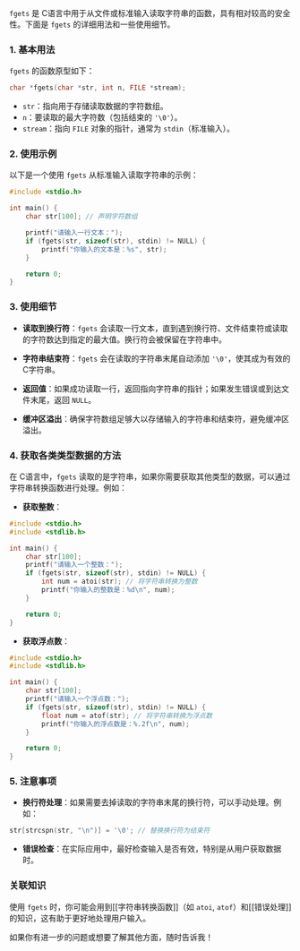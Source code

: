 `fgets` 是 C语言中用于从文件或标准输入读取字符串的函数，具有相对较高的安全性。下面是 `fgets` 的详细用法和一些使用细节。

### 1. **基本用法**

`fgets` 的函数原型如下：

```c
char *fgets(char *str, int n, FILE *stream);
```

- `str`：指向用于存储读取数据的字符数组。
- `n`：要读取的最大字符数（包括结束的 `'\0'`）。
- `stream`：指向 `FILE` 对象的指针，通常为 `stdin`（标准输入）。

### 2. **使用示例**

以下是一个使用 `fgets` 从标准输入读取字符串的示例：

```c
#include <stdio.h>

int main() {
    char str[100]; // 声明字符数组

    printf("请输入一行文本：");
    if (fgets(str, sizeof(str), stdin) != NULL) {
        printf("你输入的文本是：%s", str);
    }

    return 0;
}
```

### 3. **使用细节**

- **读取到换行符**：`fgets` 会读取一行文本，直到遇到换行符、文件结束符或读取的字符数达到指定的最大值。换行符会被保留在字符串中。
  
- **字符串结束符**：`fgets` 会在读取的字符串末尾自动添加 `'\0'`，使其成为有效的 C字符串。

- **返回值**：如果成功读取一行，返回指向字符串的指针；如果发生错误或到达文件末尾，返回 `NULL`。

- **缓冲区溢出**：确保字符数组足够大以存储输入的字符串和结束符，避免缓冲区溢出。

### 4. **获取各类类型数据的方法**

在 C语言中，`fgets` 读取的是字符串，如果你需要获取其他类型的数据，可以通过字符串转换函数进行处理。例如：

- **获取整数**：

```c
#include <stdio.h>
#include <stdlib.h>

int main() {
    char str[100];
    printf("请输入一个整数：");
    if (fgets(str, sizeof(str), stdin) != NULL) {
        int num = atoi(str); // 将字符串转换为整数
        printf("你输入的整数是：%d\n", num);
    }

    return 0;
}
```

- **获取浮点数**：

```c
#include <stdio.h>
#include <stdlib.h>

int main() {
    char str[100];
    printf("请输入一个浮点数：");
    if (fgets(str, sizeof(str), stdin) != NULL) {
        float num = atof(str); // 将字符串转换为浮点数
        printf("你输入的浮点数是：%.2f\n", num);
    }

    return 0;
}
```

### 5. **注意事项**

- **换行符处理**：如果需要去掉读取的字符串末尾的换行符，可以手动处理。例如：

```c
str[strcspn(str, "\n")] = '\0'; // 替换换行符为结束符
```

- **错误检查**：在实际应用中，最好检查输入是否有效，特别是从用户获取数据时。

### 关联知识
使用 `fgets` 时，你可能会用到[[字符串转换函数]]（如 `atoi`, `atof`）和[[错误处理]]的知识，这有助于更好地处理用户输入。

如果你有进一步的问题或想要了解其他方面，随时告诉我！